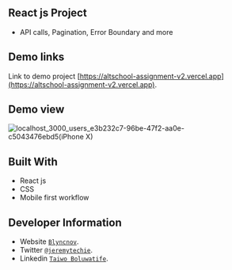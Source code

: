 ## React js Project

- API calls, Pagination, Error Boundary and more

## Demo links

Link to demo project [https://altschool-assignment-v2.vercel.app](https://altschool-assignment-v2.vercel.app).

## Demo view

![localhost_3000_users_e3b232c7-96be-47f2-aa0e-c5043476ebd5(iPhone X)](https://user-images.githubusercontent.com/66668114/198683835-63671636-e3e2-4ae6-b4e0-43d7498bb011.png)


## Built With

- React js
- CSS
- Mobile first workflow

## Developer Information

- Website [`Blyncnov`](https://pro-blyncnov.vercel.app).
- Twitter [`@jeremytechie`](https://twitter.com/jeremytechie).
- Linkedin [`Taiwo Boluwatife`](https://linkedin.com/in/blyncnov).
